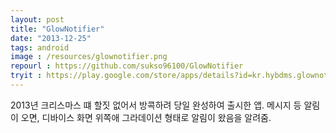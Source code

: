 ```yaml
---
layout: post
title: "GlowNotifier"
date: "2013-12-25"
tags: android
image : /resources/glownotifier.png
repourl : https://github.com/sukso96100/GlowNotifier
tryit : https://play.google.com/store/apps/details?id=kr.hybdms.glownotifier
---
```


2013년 크리스마스 떄 할짓 없어서 방콕하려 당일 완성하여 출시한 앱. 메시지 등 알림이 오면, 디바이스 화면 위쪽애 그라데이션 형태로 알림이 왔음을 알려줌.